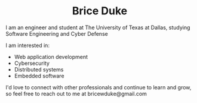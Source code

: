 <h1 align="center">Brice Duke</h1>

<p>I am an engineer and student at The University of Texas at Dallas, studying Software Engineering and Cyber Defense</p>

<p>I am interested in:</p>

<ul>
  <li>Web application development</li>
  <li>Cybersecurity</li>
  <li>Distributed systems</li>
  <li>Embedded software</li>
</ul>

<p>I'd love to connect with other professionals and continue to learn and grow, so feel free to reach out to me at bricewduke@gmail.com</p>
